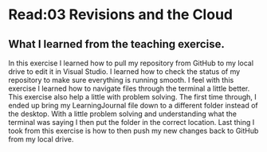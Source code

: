 # Read:03 Revisions and the Cloud
## What I learned from the teaching exercise.
In this exercise I learned how to pull my repository from GitHub to my local drive to edit it in Visual Studio. I learned how to check the status of my repository to make sure everything is running smooth. I feel with this exercise I learned how to navigate files through the terminal a little better. This exercise also help a little with problem solving. The first time through, I ended up bring my LearningJournal file down to a different folder instead of the desktop. With a little problem solving and understanding what the terminal was saying I then put the folder in the correct location. Last thing I took from this exercise is how to then push my new changes back to GitHub from my local drive.


